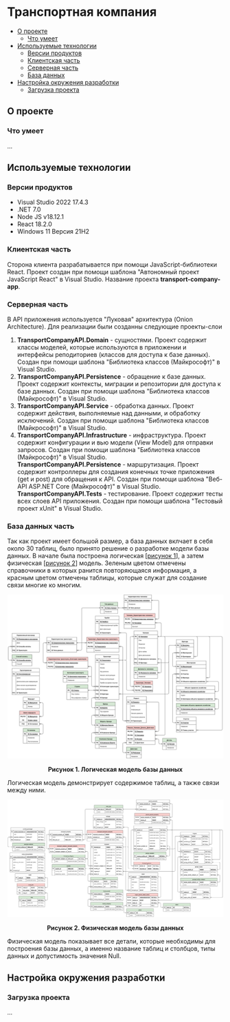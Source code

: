 # Транспортная компания

* [О проекте](#AboutProject)
  * [Что умеет](#WhatCan)
* [Используемые технологии](#TechnologiesUsed)
  * [Версии продуктов](#ProductVersions)
  * [Клиентская часть](#ClientSide)
  * [Серверная часть](#ServerSide)
  * [База данных](#DataBase)
* [Настройка окружения разработки](#SettingDevelopmentEnvironment)
  * [Загрузка проекта](#LoadProject)

<a id="AboutProject"></a>

## О проекте

<a id="WhatCan"></a>

### Что умеет
...

<a id="TechnologiesUsed"></a>

## Используемые технологии

<a id="ProductVersions"></a>

### Версии продуктов
* Visual Studio 2022 17.4.3
* .NET 7.0
* Node JS v18.12.1
* React 18.2.0
* Windows 11 Версия 21H2

<a id="ClientSide"></a>

### Клиентская часть
Сторона клиента разрабатывается при помощи JavaScript-библиотеки React. Проект создан при помощи шаблона "Автономный проект JavaScript React" в Visual Studio. Название проекта **transport-company-app**.

<a id="ServerSide"></a>

### Серверная часть
В API приложения используется "Луковая" архитектура (Onion Architecture). Для реализации были созданны следующие проекты-слои  
1. **TransportCompanyAPI.Domain** - сущностями. Проект содержит классы моделей, которые используются в приложении и интерфейсы реподиториев (классов для доступа к базе данных). Создан при помощи шаблона "Библиотека классов (Майкрософт)" в Visual Studio.   
2. **TransportCompanyAPI.Persistence** - обращение к базе данных. Проект содержит контексты, миграции и репозитории для доступа к базе данных. Создан при помощи шаблона "Библиотека классов (Майкрософт)" в Visual Studio.   
3. **TransportCompanyAPI.Service** - обработка данных. Проект содержит действия, выполняемые над данными, и обработку исключений. Создан при помощи шаблона "Библиотека классов (Майкрософт)" в Visual Studio.   
4. **TransportCompanyAPI.Infrastructure** - инфраструктура. Проект содержит конфигурации и вью модели (View Model) для отправки запросов. Создан при помощи шаблона "Библиотека классов (Майкрософт)" в Visual Studio.   
**TransportCompanyAPI.Persistence** - маршрутизация. Проект содержит контроллеры для создания конечных точке приложения (get и post) для обращения к API. Создан при помощи шаблона "Веб-API ASP.NET Core (Майкрософт)" в Visual Studio.  
**TransportCompanyAPI.Tests** - тестирование. Проект содержит тесты всех слоев API приложения. Создан при помощи шаблона "Тестовый проект xUnit" в Visual Studio.   

<a id="DataBase"></a>

### База данных часть
Так как проект имеет большой размер, а база данных вклчает в себя около 30 таблиц, было принято решение о разработке модели базы данных. В начале была построена логическая [[рисунок 1](#LogicalModel)], а затем физическая [[рисунок 2](#PhysicalModel)] модель. Зеленым цветом отмечены справочники в которых ранится повторяющаяся информация, а красным цветом отмечены таблицы, которые служат для создание связи многие ко многим.

<a id="LogicalModel"></a>
<p align="center">
  <img src="ReadmeImages/LogicalModel.jpg" width="1000px">
</p>  
<p align="center">
  <b>Рисунок 1. Логическая модель базы данных</b>
</p>  

Логическая модель демонстрирует содержимое таблиц, а также связи между ними.

<a id="PhysicalModel"></a>
<p align="center">
  <img src="ReadmeImages/PhysicalModel.jpg" width="1000px">
</p>  
<p align="center">
  <b>Рисунок 2. Физическая модель базы данных</b>
</p>  

Физическая модель показывает все детали, которые необходимы для построения базы данных, а именно название таблиц и столбцов, типы данных и допустимость значения Null.

<a id="SettingDevelopmentEnvironment"></a>

## Настройка окружения разработки

<a id="LoadProject"></a>

### Загрузка проекта

...